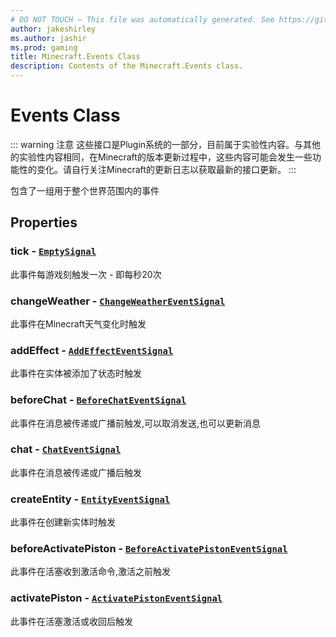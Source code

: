 ```yaml
---
# DO NOT TOUCH — This file was automatically generated. See https://github.com/Mojang/MinecraftScriptingApiDocsGenerator to modify descriptions, examples, etc.
author: jakeshirley
ms.author: jashir
ms.prod: gaming
title: Minecraft.Events Class
description: Contents of the Minecraft.Events class.
---
```

# Events Class
::: warning 注意
这些接口是Plugin系统的一部分，目前属于实验性内容。与其他的实验性内容相同，在Minecraft的版本更新过程中，这些内容可能会发生一些功能性的变化。请自行关注Minecraft的更新日志以获取最新的接口更新。
:::

包含了一组用于整个世界范围内的事件

## Properties
### **tick** - [`EmptySignal`](EmptySignal.md)
此事件每游戏刻触发一次 - 即每秒20次


### **changeWeather** - [`ChangeWeatherEventSignal`](ChangeWeatherEventSignal.md)
此事件在Minecraft天气变化时触发


### **addEffect** - [`AddEffectEventSignal`](AddEffectEventSignal.md)
此事件在实体被添加了状态时触发


### **beforeChat** - [`BeforeChatEventSignal`](BeforeChatEventSignal.md)
此事件在消息被传递或广播前触发,可以取消发送,也可以更新消息


### **chat** - [`ChatEventSignal`](ChatEventSignal.md)
此事件在消息被传递或广播后触发


### **createEntity** - [`EntityEventSignal`](EntityEventSignal.md)
此事件在创建新实体时触发


### **beforeActivatePiston** - [`BeforeActivatePistonEventSignal`](BeforeActivatePistonEventSignal.md)
此事件在活塞收到激活命令,激活之前触发


### **activatePiston** - [`ActivatePistonEventSignal`](ActivatePistonEventSignal.md)
此事件在活塞激活或收回后触发

